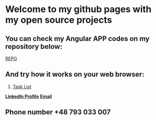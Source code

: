 # **Welcome to my github pages with my open source projects**

## You can check my Angular APP codes on my repository below:
[REPO](https://github.com/PiotrOleksy24?tab=repositories)
## And try how it works on your web browser:
1. [Task List](https://piotroleksy24.github.io/lista-zadan/)

**[LinkedIn Profile](https://www.linkedin.com/in/piotr-oleksy-programmer/)**
**[Email](piotr.oleksy.24@gmail.com)**
## Phone number **+48 793 033 007**


